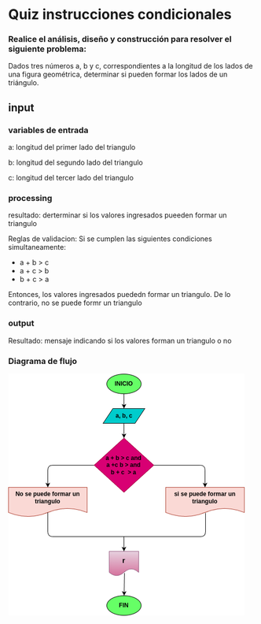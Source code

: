 # Quiz instrucciones condicionales

### Realice el análisis, diseño y construcción para resolver el siguiente problema:

Dados tres números a, b y c, correspondientes a la longitud de los lados de una figura geométrica, determinar si pueden formar los lados de un triángulo.

## input

### variables de entrada
a: longitud del primer lado del triangulo

b: longitud del segundo lado del triangulo

c: longitud del tercer lado del triangulo

### processing
resultado: derterminar si los valores ingresados pueeden formar un triangulo

Reglas de validacion:
Si se cumplen las siguientes condiciones simultaneamente:
- a + b > c
- a + c > b
- b + c > a

Entonces, los valores ingresados puededn formar un triangulo.
De lo contrario, no se puede formr un triangulo

### output
Resultado: mensaje indicando si los valores forman un triangulo o no


### Diagrama de flujo
![Diagrama de flujo](diagrama.png "Diagrama de flujo")